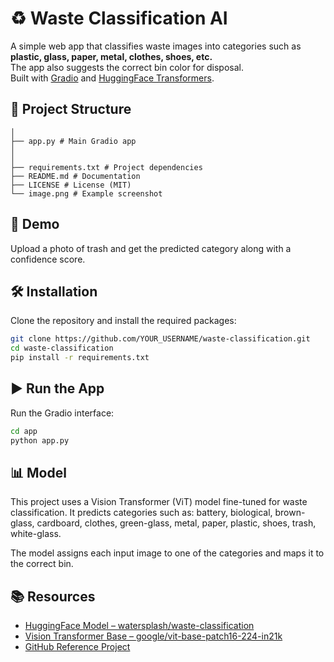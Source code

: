 # ♻️ Waste Classification AI

A simple web app that classifies waste images into categories such as **plastic, glass, paper, metal, clothes, shoes, etc.**  
The app also suggests the correct bin color for disposal.  
Built with [Gradio](https://gradio.app/) and [HuggingFace Transformers](https://huggingface.co/).


## 📂 Project Structure
```waste-classification/
│
├── app.py # Main Gradio app
│ 
│
├── requirements.txt # Project dependencies
├── README.md # Documentation
├── LICENSE # License (MIT)
└── image.png # Example screenshot
```


## 🚀 Demo
Upload a photo of trash and get the predicted category along with a confidence score.



## 🛠️ Installation
Clone the repository and install the required packages:

```bash
git clone https://github.com/YOUR_USERNAME/waste-classification.git
cd waste-classification
pip install -r requirements.txt
```


## ▶️ Run the App
Run the Gradio interface:

```bash
cd app
python app.py
```


## 📊 Model
This project uses a Vision Transformer (ViT) model fine-tuned for waste classification.
It predicts categories such as:
battery, biological, brown-glass, cardboard, clothes, green-glass, metal, paper, plastic, shoes, trash, white-glass.

The model assigns each input image to one of the categories and maps it to the correct bin.



## 📚 Resources
- [HuggingFace Model – watersplash/waste-classification](https://huggingface.co/watersplash/waste-classification)
- [Vision Transformer Base – google/vit-base-patch16-224-in21k](https://huggingface.co/google/vit-base-patch16-224-in21k)
- [GitHub Reference Project](https://github.com/KomaliValluru/waste-classification)


